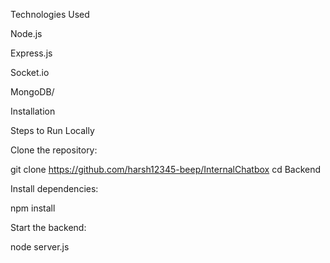 Technologies Used

Node.js

Express.js

Socket.io

MongoDB/

Installation

Steps to Run Locally

Clone the repository:

git clone https://github.com/harsh12345-beep/InternalChatbox
cd Backend

Install dependencies:

npm install

Start the backend:

node server.js

